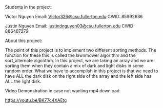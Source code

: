 Students in the project:

Victor Nguyen Email: Victor326@csu.fullerton.edu CWID: 85992636

Justin Nguyen Email: justindnguyen03@csu.fullerton.edu  CWID: 886407279

About this project:

The point of this project is to implement two different sorting methods. The function
for these this is called the lawnmower algorithm and the sort_alternate algorithm. 
In this project, we are taking an array and we are sorting them when they contain
a mix of dark and light disks in some random order. What we have to accomplish
in this project is that we need to have ALL the dark disk on the right side of the array
and the left side has ALL the light disk. 

Video Demonstration in case not wanting mp4 download:

https://youtu.be/BK77c4XAEtg
